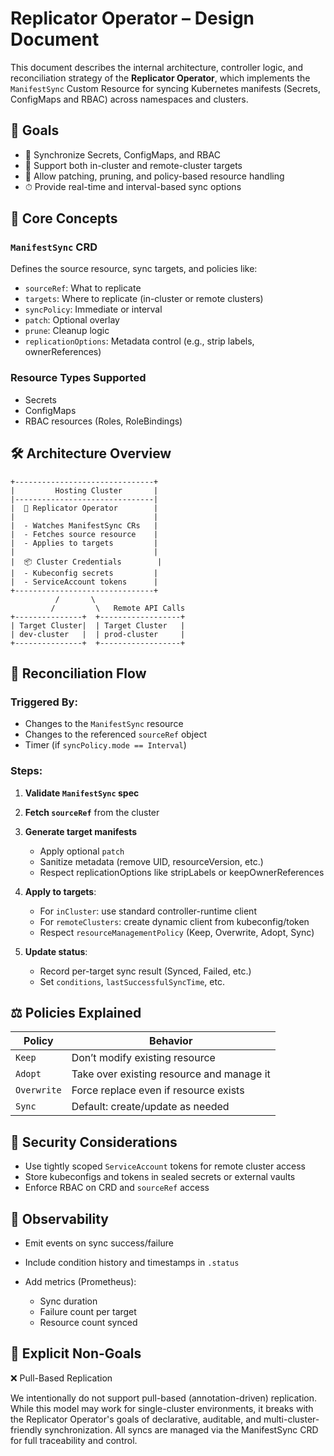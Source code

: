 # Replicator Operator – Design Document

This document describes the internal architecture, controller logic, and reconciliation strategy of the **Replicator Operator**, which implements the `ManifestSync` Custom Resource for syncing Kubernetes manifests (Secrets, ConfigMaps and RBAC) across namespaces and clusters.

## 🎯 Goals

* 🔁 Synchronize Secrets, ConfigMaps, and RBAC
* 🚀 Support both in-cluster and remote-cluster targets
* 🧩 Allow patching, pruning, and policy-based resource handling
* ⏱ Provide real-time and interval-based sync options

## 🧱 Core Concepts

### `ManifestSync` CRD

Defines the source resource, sync targets, and policies like:

* `sourceRef`: What to replicate
* `targets`: Where to replicate (in-cluster or remote clusters)
* `syncPolicy`: Immediate or interval
* `patch`: Optional overlay
* `prune`: Cleanup logic
* `replicationOptions`: Metadata control (e.g., strip labels, ownerReferences)

### Resource Types Supported

* Secrets
* ConfigMaps
* RBAC resources (Roles, RoleBindings)

## 🛠 Architecture Overview

```text
+-------------------------------+
|         Hosting Cluster       |
|-------------------------------|
|  🧠 Replicator Operator        |
|                               |
|  - Watches ManifestSync CRs   |
|  - Fetches source resource    |
|  - Applies to targets         |
|                               |
|  📦 Cluster Credentials        |
|  - Kubeconfig secrets         |
|  - ServiceAccount tokens      |
+-------------------------------+
          /       \
         /         \   Remote API Calls
+---------------+  +------------------+
| Target Cluster|  | Target Cluster   |
| dev-cluster   |  | prod-cluster     |
+---------------+  +------------------+
```

## 🔄 Reconciliation Flow

### Triggered By:

* Changes to the `ManifestSync` resource
* Changes to the referenced `sourceRef` object
* Timer (if `syncPolicy.mode == Interval`)

### Steps:

1. **Validate `ManifestSync` spec**
2. **Fetch `sourceRef`** from the cluster
3. **Generate target manifests**

   * Apply optional `patch`
   * Sanitize metadata (remove UID, resourceVersion, etc.)
   * Respect replicationOptions like stripLabels or keepOwnerReferences
4. **Apply to targets**:

   * For `inCluster`: use standard controller-runtime client
   * For `remoteClusters`: create dynamic client from kubeconfig/token
   * Respect `resourceManagementPolicy` (Keep, Overwrite, Adopt, Sync)
5. **Update status**:

   * Record per-target sync result (Synced, Failed, etc.)
   * Set `conditions`, `lastSuccessfulSyncTime`, etc.

## ⚖️ Policies Explained

| Policy      | Behavior                                  |
| ----------- | ----------------------------------------- |
| `Keep`      | Don’t modify existing resource            |
| `Adopt`     | Take over existing resource and manage it |
| `Overwrite` | Force replace even if resource exists     |
| `Sync`      | Default: create/update as needed          |

## 🔐 Security Considerations

* Use tightly scoped `ServiceAccount` tokens for remote cluster access
* Store kubeconfigs and tokens in sealed secrets or external vaults
* Enforce RBAC on CRD and `sourceRef` access

## 🧪 Observability

* Emit events on sync success/failure
* Include condition history and timestamps in `.status`
* Add metrics (Prometheus):

  * Sync duration
  * Failure count per target
  * Resource count synced

## 🔄 Explicit Non-Goals

❌ Pull-Based Replication

We intentionally do not support pull-based (annotation-driven) replication. While this model may work for single-cluster environments, it breaks with the Replicator Operator's goals of declarative, auditable, and multi-cluster-friendly synchronization. All syncs are managed via the ManifestSync CRD for full traceability and control.